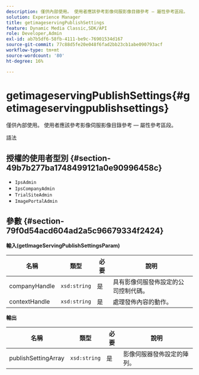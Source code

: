 ```yaml
---
description: 僅供內部使用。 使用者應該參考影像伺服影像目錄參考 — 屬性參考區段。
solution: Experience Manager
title: getimageservingPublishSettings
feature: Dynamic Media Classic,SDK/API
role: Developer,Admin
exl-id: ab7b5df6-58fb-4111-be9c-76901534d167
source-git-commit: 77c88d5fe20e048f6fad2bb23cb1abe090793acf
workflow-type: tm+mt
source-wordcount: '80'
ht-degree: 16%

---
```


# getimageservingPublishSettings{#getimageservingpublishsettings}

僅供內部使用。 使用者應該參考影像伺服影像目錄參考 — 屬性參考區段。

語法

## 授權的使用者型別 {#section-49b7b277ba1748499121a0e90996458c}

* `IpsAdmin`
* `IpsCompanyAdmin`
* `TrialSiteAdmin`
* `ImagePortalAdmin`

## 參數 {#section-79f0d54acd604ad2a5c96679334f2424}

**輸入(getImageServingPublishSettingsParam)**

| 名稱 | 類型 | 必要 | 說明 |
|---|---|---|---|
| companyHandle | `xsd:string` | 是 | 具有影像伺服發佈設定的公司控制代碼。 |
| contextHandle | `xsd:string` | 是 | 處理發佈內容的動作。 |

**輸出**

| 名稱 | 類型 | 必要 | 說明 |
|---|---|---|---|
| publishSettingArray | `xsd:string` | 是 | 影像伺服器發佈設定的陣列。 |

